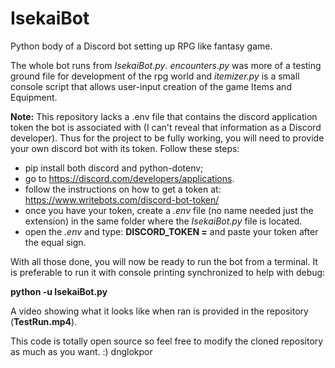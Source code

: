 # IsekaiBot
Python body of a Discord bot setting up RPG like fantasy game.

The whole bot runs from *IsekaiBot.py*. *encounters.py* was more of a testing ground file for development of the rpg world and *itemizer.py* is a small console script that allows user-input creation of the game Items and Equipment.

**Note:** This repository lacks a .env file that contains the discord application token the bot is associated with (I can't reveal that information as a Discord developer). Thus for the project to be fully working, you will need to provide your own discord bot with its token. Follow these steps:
- pip install both discord and python-dotenv;
- go to https://discord.com/developers/applications.
- follow the instructions on how to get a token at: https://www.writebots.com/discord-bot-token/
- once you have your token, create a *.env* file (no name needed just the extension) in the same folder where the *IsekaiBot.py* file is located.
- open the *.env* and type: **DISCORD_TOKEN =** and paste your token after the equal sign.

With all those done, you will now be ready to run the bot from a terminal.
It is preferable to run it with console printing synchronized to help with debug:

**python -u IsekaiBot.py**

A video showing what it looks like when ran is provided in the repository (**TestRun.mp4**).

This code is totally open source so feel free to modify the cloned repository as much as you want. :)
dnglokpor
